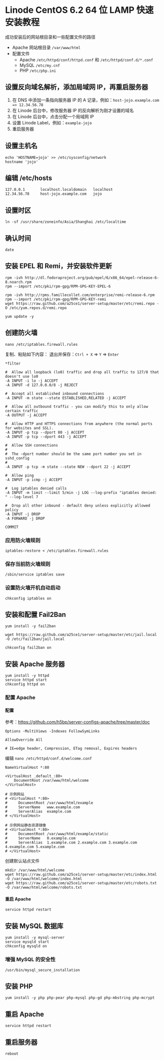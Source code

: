 # Linode CentOS 6.2 64 位 LAMP 快速安装教程

成功安装后的网站根目录和一些配置文件的路径

* Apache 网站根目录 `/var/www/html`
* 配置文件
    * Apache `/etc/httpd/conf/httpd.conf` 和 `/etc/httpd/conf.d/*.conf`
    * MySQL `/etc/my.cnf`
    * PHP `/etc/php.ini`

## 设置反向域名解析，添加局域网 IP，再重启服务器

1. 在 DNS 中添加一条指向服务器 IP 的 A 记录，例如：`host-jojo.example.com => 12.34.56.78`
2. 在 Linode 后台中，修改服务器 IP 的反向解析为刚才设置的域名
3. 在 Linode 后台中，点击分配一个局域网 IP
4. 设置 Linode Label，例如：`example-jojo`
4. 重启服务器

## 设置主机名

    echo 'HOSTNAME=jojo' >> /etc/sysconfig/network
    hostname 'jojo'

## 编辑 /etc/hosts

    127.0.0.1       localhost.localdomain   localhost
    12.34.56.78     host-jojo.example.com   jojo

## 设置时区

    ln -sf /usr/share/zoneinfo/Asia/Shanghai /etc/localtime

## 确认时间

    date

## 安装 EPEL 和 Remi，并安装软件更新

    rpm -ivh http://dl.fedoraproject.org/pub/epel/6/x86_64/epel-release-6-8.noarch.rpm
    rpm --import /etc/pki/rpm-gpg/RPM-GPG-KEY-EPEL-6
    
    rpm -ivh http://rpms.famillecollet.com/enterprise/remi-release-6.rpm
    rpm --import /etc/pki/rpm-gpg/RPM-GPG-KEY-remi
    wget https://raw.github.com/a25ce1/server-setup/master/etc/remi.repo -O /etc/yum.repos.d/remi.repo
    
    yum update -y

## 创建防火墙

    nano /etc/iptables.firewall.rules

复制、粘贴如下内容：
退出并保存：`Ctrl + X` => `Y` => `Enter`

    *filter
    
    #  Allow all loopback (lo0) traffic and drop all traffic to 127/8 that doesn't use lo0
    -A INPUT -i lo -j ACCEPT
    -A INPUT -d 127.0.0.0/8 -j REJECT
    
    #  Accept all established inbound connections
    -A INPUT -m state --state ESTABLISHED,RELATED -j ACCEPT
    
    #  Allow all outbound traffic - you can modify this to only allow certain traffic
    -A OUTPUT -j ACCEPT
    
    #  Allow HTTP and HTTPS connections from anywhere (the normal ports for websites and SSL).
    -A INPUT -p tcp --dport 80 -j ACCEPT
    -A INPUT -p tcp --dport 443 -j ACCEPT
    
    #  Allow SSH connections
    #
    #  The -dport number should be the same port number you set in sshd_config
    #
    -A INPUT -p tcp -m state --state NEW --dport 22 -j ACCEPT
    
    #  Allow ping
    -A INPUT -p icmp -j ACCEPT
    
    #  Log iptables denied calls
    -A INPUT -m limit --limit 5/min -j LOG --log-prefix "iptables denied: " --log-level 7
    
    #  Drop all other inbound - default deny unless explicitly allowed policy
    -A INPUT -j DROP
    -A FORWARD -j DROP
    
    COMMIT

### 应用防火墙规则

    iptables-restore < /etc/iptables.firewall.rules

### 保存当前防火墙规则

    /sbin/service iptables save

### 设置防火墙开机自动启动

    chkconfig iptables on

## 安装和配置 Fail2Ban

    yum install -y fail2ban
    
    wget https://raw.github.com/a25ce1/server-setup/master/etc/jail.local -O /etc/fail2ban/jail.local
    
    chkconfig fail2ban on

## 安装 Apache 服务器

    yum install -y httpd
    service httpd start
    chkconfig httpd on

### 配置 Apache

#### 配置

参考：https://github.com/h5bp/server-configs-apache/tree/master/doc

`Options -MultiViews -Indexes FollowSymLinks`

`AllowOverride All`

`# IE=edge header, Compression, ETag removal, Expires headers`

编辑 `nano /etc/httpd/conf.d/welcome.conf`

    NameVirtualHost *:80
    
    <VirtualHost _default_:80>
        DocumentRoot /var/www/html/welcome
    </VirtualHost>
    
    # 示例网站
    # <VirtualHost *:80>
    #     DocumentRoot /var/www/html/example
    #     ServerName   www.example.com
    #     ServerAlias  example.com
    # </VirtualHost>
    
    # 示例网站静态资源镜像
    # <VirtualHost *:80>
    #     DocumentRoot /var/www/html/example/static
    #     ServerName   0.example.com
    #     ServerAlias  1.example.com 2.example.com 3.example.com 4.example.com 5.example.com
    # </VirtualHost>

创建默认站点文件

    mkdir /var/www/html/welcome
    wget https://raw.github.com/a25ce1/server-setup/master/etc/index.html -O /var/www/html/welcome/index.html
    wget https://raw.github.com/a25ce1/server-setup/master/etc/robots.txt -O /var/www/html/welcome/robots.txt

####  重启 Apache

    service httpd restart

## 安装 MySQL 数据库

    yum install -y mysql-server
    service mysqld start
    chkconfig mysqld on

### 增强 MySQL 的安全性

    /usr/bin/mysql_secure_installation

## 安装 PHP

    yum install -y php php-pear php-mysql php-gd php-mbstring php-mcrypt

## 重启 Apache

    service httpd restart

## 重启服务器

    reboot

